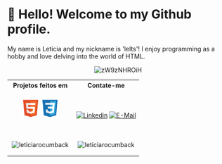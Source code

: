 <!--
**leticiarocumback/leticiarocumback** is a ✨ _special_ ✨ repository because its `README.md` (this file) appears on your GitHub profile.

Here are some ideas to get you started:

- 🔭 I’m currently working on ...
- 🌱 I’m currently learning ...
- 👯 I’m looking to collaborate on ...
- 🤔 I’m looking for help with ...
- 💬 Ask me about ...
- 📫 How to reach me: ...
- 😄 Pronouns: ...
- ⚡ Fun fact: ...
-->
# 👋 Hello! Welcome to my Github profile.

My name is Letícia and my nickname is 'lelts'! I enjoy programming as a hobby and love delving into the world of HTML.

<center>
  <img src="https://www.stokimg.com/ib/zW9zNHROiH.png" alt="zW9zNHROiH" width="300">
</center>

<tr>
  <table width="100%">
  <tr>
  <th>Projetos feitos em</th>
  <th>Contate-me</th>
  </tr>
  <tr>
  <td width="50%">

 <p align = "center">
  <img align="center" alt="Gio-HTML" height="40" width="40" src="https://raw.githubusercontent.com/devicons/devicon/master/icons/html5/html5-original.svg">
  <img align="center" alt="Gio-CSS" height="40" width="40" src="https://raw.githubusercontent.com/devicons/devicon/master/icons/css3/css3-original.svg">
 </p>

  </td>
  <td width="50%">

<br><p align="center">
[![Linkedin](https://img.shields.io/badge/-LinkedIn-%230077B5?style=for-the-badge&logo=linkedin&logoColor=white)](https://www.linkedin.com/in/letícia-rocumback/)
[![E-Mail](https://img.shields.io/badge/Microsoft_Outlook-0078D4?style=for-the-badge&logo=microsoft-outlook&logoColor=white)](mailto:rocumback19@hotmail.com)

</p>
  </td>
  <tr>
  <td width = "50%">
  <br>
  <p align = "center"><img src="https://github-readme-stats.vercel.app/api/top-langs/?username=leticiarocumback&layout=compact&langs_count=7&theme=midnight-purple" alt="leticiarocumback" /></p>
  </td>
  <td width = "50%">
  <br>
  <p align = "center"><img src="https://github-readme-stats.vercel.app/api?username=leticiarocumback&show_icons=true&theme=midnight-purple&include_all_commits=true&count_private=true" alt="leticiarocumback" /></p>
  </td>
  </table>

[//]: <> (The `&nbsp;` is to have Aphelion take up more space)
